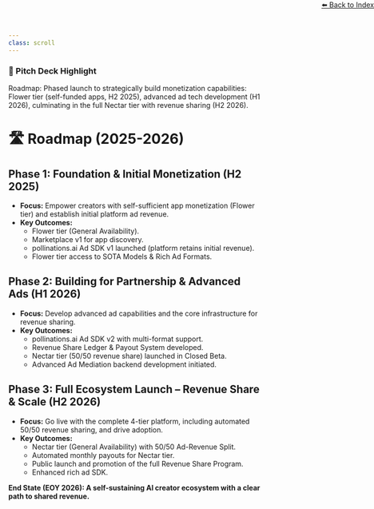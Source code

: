 ```yaml
---
class: scroll
---
```


<div style="text-align: right; position: absolute; top: 0; right: 0;">
<a href="/15">⬅️ Back to Index</a>
</div>

<div class="bg-indigo-100 p-4 rounded-lg border-l-4 border-indigo-500 mb-6">
  <h3 class="text-lg font-bold text-indigo-800">🌟 Pitch Deck Highlight</h3>
  <p class="text-indigo-800">Roadmap: Phased launch to strategically build monetization capabilities: Flower tier (self-funded apps, H2 2025), advanced ad tech development (H1 2026), culminating in the full Nectar tier with revenue sharing (H2 2026).</p>
</div>

# 🛣️ **Roadmap (2025-2026)**

## **Phase 1: Foundation & Initial Monetization (H2 2025)**

*   **Focus:** Empower creators with self-sufficient app monetization (Flower tier) and establish initial platform ad revenue.
*   **Key Outcomes:**
    *   Flower tier (General Availability).
    *   Marketplace v1 for app discovery.
    *   pollinations.ai Ad SDK v1 launched (platform retains initial revenue).
    *   Flower tier access to SOTA Models & Rich Ad Formats.

## **Phase 2: Building for Partnership & Advanced Ads (H1 2026)**

*   **Focus:** Develop advanced ad capabilities and the core infrastructure for revenue sharing.
*   **Key Outcomes:**
    *   pollinations.ai Ad SDK v2 with multi-format support.
    *   Revenue Share Ledger & Payout System developed.
    *   Nectar tier (50/50 revenue share) launched in Closed Beta.
    *   Advanced Ad Mediation backend development initiated.

## **Phase 3: Full Ecosystem Launch – Revenue Share & Scale (H2 2026)**

*   **Focus:** Go live with the complete 4-tier platform, including automated 50/50 revenue sharing, and drive adoption.
*   **Key Outcomes:**
    *   Nectar tier (General Availability) with 50/50 Ad-Revenue Split.
    *   Automated monthly payouts for Nectar tier.
    *   Public launch and promotion of the full Revenue Share Program.
    *   Enhanced rich ad SDK.

**End State (EOY 2026): A self-sustaining AI creator ecosystem with a clear path to shared revenue.**
